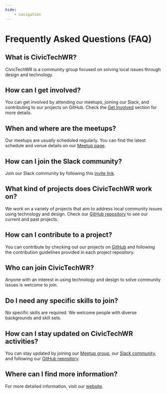 ```yaml
---
hide:
    - navigation
---
```

# Frequently Asked Questions (FAQ)

## What is CivicTechWR?

CivicTechWR is a community group focused on solving local issues through design and technology.

## How can I get involved?

You can get involved by attending our meetups, joining our Slack, and contributing to our projects on GitHub. Check the [Get Involved](../index.md#get-involved) section for more details.

## When and where are the meetups?

Our meetups are usually scheduled regularly. You can find the latest schedule and venue details on our [Meetup page](https://www.meetup.com/civictechwr/).

## How can I join the Slack community?

Join our Slack community by following this [invite link](https://join.slack.com/t/civictechwr/shared_invite/zt-2ldijjy0i-gaGvPkuafPt9Zpn7jml70w).

## What kind of projects does CivicTechWR work on?

We work on a variety of projects that aim to address local community issues using technology and design. Check our [GitHub repository](https://github.com/CivicTechWR) to see our current and past projects.

## How can I contribute to a project?

You can contribute by checking out our projects on [GitHub](https://github.com/CivicTechWR) and following the contribution guidelines provided in each project repository.

## Who can join CivicTechWR?

Anyone with an interest in using technology and design to solve community issues is welcome to join.

## Do I need any specific skills to join?

No specific skills are required. We welcome people with diverse backgrounds and skill sets.

## How can I stay updated on CivicTechWR activities?

You can stay updated by joining our [Meetup group](https://www.meetup.com/civictechwr/), our [Slack community](https://join.slack.com/t/civictechwr/shared_invite/zt-2ldijjy0i-gaGvPkuafPt9Zpn7jml70w), and following our [GitHub repository](https://github.com/CivicTechWR).

## Where can I find more information?

For more detailed information, visit our [website](https://civictechwr.org).
